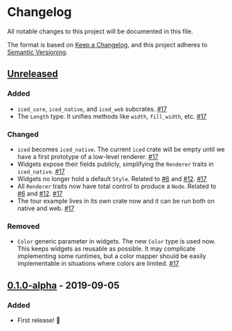 # Changelog
All notable changes to this project will be documented in this file.

The format is based on [Keep a Changelog](https://keepachangelog.com/en/1.0.0/),
and this project adheres to [Semantic Versioning](https://semver.org/spec/v2.0.0.html).

## [Unreleased]
### Added
- `iced_core`, `iced_native`, and `iced_web` subcrates. [#17]
- The `Length` type. It unifies methods like `width`, `fill_width`, etc. [#17]

### Changed
- `iced` becomes `iced_native`. The current `iced` crate will be empty until we have a first prototype of a low-level renderer. [#17]
- Widgets expose their fields publicly, simplifying the `Renderer` traits in `iced_native`. [#17]
- Widgets no longer hold a default `Style`. Related to [#6] and [#12]. [#17]
- All `Renderer` traits now have total control to produce a `Node`. Related to [#6] and [#12]. [#17]
- The tour example lives in its own crate now and it can be run both on native and web. [#17]

### Removed
- `Color` generic parameter in widgets. The new `Color` type is used now. This keeps widgets as reusable as possible. It may complicate implementing some runtimes, but a color mapper should be easily implementable in situations where colors are limited. [#17]

[#6]: https://github.com/hecrj/iced/issues/6
[#12]: https://github.com/hecrj/iced/issues/12
[#17]: https://github.com/hecrj/iced/pull/17


## [0.1.0-alpha] - 2019-09-05
### Added
- First release! :tada:

[Unreleased]: https://github.com/hecrj/iced/compare/0.1.0-alpha...HEAD
[0.1.0-alpha]: https://github.com/hecrj/iced/releases/tag/0.1.0-alpha
